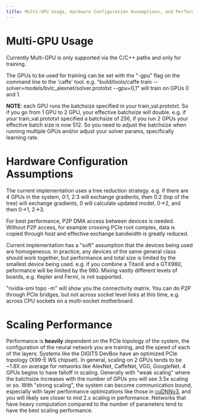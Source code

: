```yaml
---
title: Multi-GPU Usage, Hardware Configuration Assumptions, and Performance
---
```


# Multi-GPU Usage

Currently Multi-GPU is only supported via the C/C++ paths and only for training.

The GPUs to be used for training can be set with the "-gpu" flag on the command line to the 'caffe' tool.  e.g. "build/tools/caffe train --solver=models/bvlc_alexnet/solver.prototxt --gpu=0,1" will train on GPUs 0 and 1.

**NOTE**: each GPU runs the batchsize specified in your train_val.prototxt.  So if you go from 1 GPU to 2 GPU, your effective batchsize will double.  e.g. if your train_val.prototxt specified a batchsize of 256, if you run 2 GPUs your effective batch size is now 512.  So you need to adjust the batchsize when running multiple GPUs and/or adjust your solver params, specifically learning rate.

# Hardware Configuration Assumptions

The current implementation uses a tree reduction strategy.  e.g. if there are 4 GPUs in the system, 0:1, 2:3 will exchange gradients, then 0:2 (top of the tree) will exchange gradients, 0 will calculate
updated model, 0\-\>2, and then 0\-\>1, 2\-\>3. 

For best performance, P2P DMA access between devices is needed. Without P2P access, for example crossing PCIe root complex, data is copied through host and effective exchange bandwidth is greatly reduced.

Current implementation has a "soft" assumption that the devices being used are homogeneous.  In practice, any devices of the same general class should work together, but performance and total size is limited by the smallest device being used.  e.g. if you combine a TitanX and a GTX980, peformance will be limited by the 980.  Mixing vastly different levels of boards, e.g. Kepler and Fermi, is not supported.

"nvidia-smi topo -m" will show you the connectivity matrix.  You can do P2P through PCIe bridges, but not across socket level links at this time, e.g. across CPU sockets on a multi-socket motherboard.

# Scaling Performance

Performance is **heavily** dependent on the PCIe topology of the system, the configuration of the neural network you are training, and the speed of each of the layers.  Systems like the DIGITS DevBox have an optimized PCIe topology (X99-E WS chipset).  In general, scaling on 2 GPUs tends to be ~1.8X on average for networks like AlexNet, CaffeNet, VGG, GoogleNet.  4 GPUs begins to have falloff in scaling.  Generally with "weak scaling" where the batchsize increases with the number of GPUs you will see 3.5x scaling or so.  With "strong scaling", the system can become communication bound, especially with layer performance optimizations like those in [cuDNNv3](http://nvidia.com/cudnn), and you will likely see closer to mid 2.x scaling in performance.  Networks that have heavy computation compared to the number of parameters tend to have the best scaling performance.